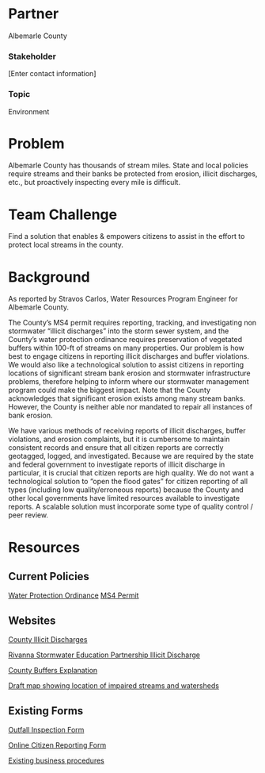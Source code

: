 # Partner
Albemarle County

### Stakeholder
[Enter contact information]

### Topic
Environment

# Problem
Albemarle County has thousands of stream miles. State and local policies require streams and their banks be protected from erosion, illicit discharges, etc., but proactively inspecting every mile is difficult.

# Team Challenge
Find a solution that enables & empowers citizens to assist in the effort to protect local streams in the county.

# Background
As reported by Stravos Carlos, Water Resources Program Engineer for Albemarle County.

The County’s MS4 permit requires reporting, tracking, and investigating non stormwater “illicit discharges” into the storm sewer system, and the County’s water protection ordinance requires preservation of vegetated buffers within 100-ft of streams on many properties. Our problem is how best to engage citizens in reporting illicit discharges and buffer violations. We would also like a technological solution to assist citizens in reporting locations of significant stream bank erosion and stormwater infrastructure problems, therefore helping to inform where our stormwater management program could make the biggest impact. Note that the County acknowledges that significant erosion exists among many stream banks. However, the County is neither able nor mandated to repair all instances of bank erosion.

We have various methods of receiving reports of illicit discharges, buffer violations, and erosion complaints, but it is cumbersome to maintain consistent records and ensure that all citizen reports are correctly geotagged, logged, and investigated. Because we are required by the state and federal government to investigate reports of illicit discharge in particular, it is crucial that citizen reports are high quality. We do not want a technological solution to “open the flood gates” for citizen reporting of all types (including low quality/erroneous reports) because the County and other local governments have limited resources available to investigate reports. A scalable solution must incorporate some type of quality control / peer review.

# Resources

## Current Policies
[Water Protection Ordinance](https://www.albemarle.org/upload/images/Forms_Center/Departments/County_Attorney/Forms/Albemarle_County_Code_Ch17_Water_Protection.pdf)
[MS4 Permit](http://law.lis.virginia.gov/admincode/title9/agency25/chapter890/section40/)

## Websites
[County Illicit Discharges](https://www.albemarle.org/department.asp?department=water&amp;relpage=4257)

[Rivanna Stormwater Education Partnership Illicit Discharge](http://www.rivanna-stormwater.org/idde.htm)

[County Buffers Explanation](https://www.albemarle.org/department.asp?department=water&amp;relpage=2979)

[Draft map showing location of impaired streams and watersheds](https://rca-water.maps.arcgis.com/apps/webappviewer/index.html?id=ce5cea9beb99481a816c72d24421e3a2)

## Existing Forms
[Outfall Inspection Form](https://github.com/Smart-Cville/Albemarle-County)

[Online Citizen Reporting Form](http://www.rivanna-stormwater.org/idde_report.htm)

[Existing business procedures](https://www.albemarle.org/upload/images/forms_center/departments/Water_Resources/forms/Albemarle_2014_MS4_program_plan_attachments.pdf)
